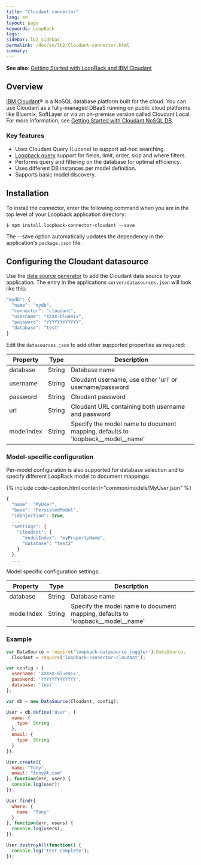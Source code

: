 ```yaml
---
title: "Cloudant connector"
lang: en
layout: page
keywords: LoopBack
tags:
sidebar: lb2_sidebar
permalink: /doc/en/lb2/Cloudant-connector.html
summary:
---
```


**See also**: [Getting Started with LoopBack and IBM Cloudant](https://developer.ibm.com/bluemix/2015/09/10/getting-started-node-js-loopback-framework-ibm-cloudant/)

## Overview

[IBM Cloudant](http://www-01.ibm.com/software/data/cloudant/)® is a NoSQL database platform built for the cloud.
You can use Cloudant as a fully-managed DBaaS running on public cloud platforms like Bluemix, SoftLayer or via an on-premise version called Cloudant Local.
For more information, see [Getting Started with Cloudant NoSQL DB](https://www.ng.bluemix.net/docs/services/Cloudant/index.html).

### Key features

* Uses Cloudant Query (Lucene) to support ad-hoc searching.
* [Loopback query](Querying-data.html) support for fields, limit, order, skip and where filters.
* Performs query and filtering on the database for optimal efficiency.
* Uses different DB instances per model definition.
* Supports basic model discovery.

## Installation

To install the connector, enter the following command when you are in the top level of your Loopback application directory:

```shell
$ npm install loopback-connector-cloudant --save
```

The --save option automatically updates the dependency in the application's `package.json` file.

## Configuring the Cloudant datasource

Use the [data source generator](https://docs.strongloop.com/display/public/LB/Data-source-generator) to add the Cloudant data source to your application.
The entry in the applications `server/datasources.json` will look like this:

```javascript
"mydb": {
  "name": "mydb",
  "connector": "cloudant",
  "username": "XXXX-bluemix",
  "password": "YYYYYYYYYYYY",
  "database": "test"
}
```

Edit the `datasources.json` to add other supported properties as required:

<table>
  <thead>
    <tr>
      <th>Property</th>
      <th>Type</th>
      <th>Description</th>
    </tr>
  </thead>
  <tbody>
    <tr>
      <td>database</td>
      <td>String</td>
      <td>Database name</td>
    </tr>
    <tr>
      <td>username</td>
      <td>String</td>
      <td>Cloudant username, use either 'url' or username/password</td>
    </tr>
    <tr>
      <td>password</td>
      <td>String</td>
      <td>Cloudant password</td>
    </tr>
    <tr>
      <td>url</td>
      <td>String</td>
      <td>Cloudant URL containing both username and password</td>
    </tr>
    <tr>
      <td>modelIndex</td>
      <td>String</td>
      <td>Specify the model name to document mapping, defaults to 'loopback__model__name'</td>
    </tr>
  </tbody>
</table>

### Model-specific configuration

Per-model configuration is also supported for database selection and to specify different LoopBack model to document mappings:

{% include code-caption.html content="common/models/MyUser.json" %}
```javascript
{
  "name": "MyUser",
  "base": "PersistedModel",
  "idInjection": true,
  ...
  "settings": {
    "cloudant": {
      "modelIndex": "myPropertyName",
      "database": "test2"
    }
  },
  ...
```

Model specific configuration settings:

<table>
  <thead>
    <tr>
      <th>Property</th>
      <th>Type</th>
      <th>Description</th>
    </tr>
  </thead>
  <tbody>
    <tr>
      <td>database</td>
      <td>String</td>
      <td>Database name</td>
    </tr>
    <tr>
      <td>modelIndex</td>
      <td>String</td>
      <td>Specify the model name to document mapping, defaults to 'loopback__model__name'</td>
    </tr>
  </tbody>
</table>

### Example

```javascript
var DataSource = require('loopback-datasource-juggler').DataSource,
  Cloudant = require('loopback-connector-cloudant');

var config = {
  username: 'XXXXX-bluemix',
  password: 'YYYYYYYYYYYYY',
  database: 'test'
};

var db = new DataSource(Cloudant, config);

User = db.define('User', {
  name: {
    type: String
  },
  email: {
    type: String
  }
});

User.create({
  name: "Tony",
  email: "tony@t.com"
}, function(err, user) {
  console.log(user);
});

User.find({
  where: {
    name: "Tony"
  }
}, function(err, users) {
  console.log(users);
});

User.destroyAll(function() {
  console.log('test complete');
});
```
